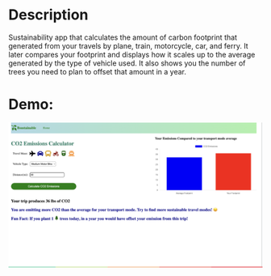 # Description
Sustainability app that calculates the amount of carbon footprint that generated from your travels by plane, train, motorcycle, car, and ferry. It later compares your footprint and displays how it scales up to the average generated by the type of vehicle used. It also shows you the number of trees you need to plan to offset that amount in a year.
# Demo:
<img width="960" alt="image" src="demo.png">
